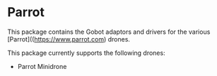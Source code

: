 # Parrot

This package contains the Gobot adaptors and drivers for the various [Parrot]((https://www.parrot.com) drones.

This package currently supports the following drones:
- Parrot Minidrone
